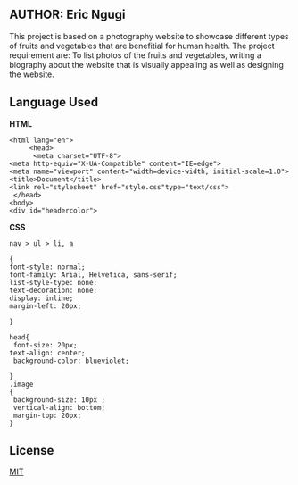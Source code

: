 ## AUTHOR: **Eric Ngugi**


This project is based on a photography website to showcase different types of fruits and vegetables that are benefitial for human health. The project requirement are: To list photos of the fruits and vegetables, writing a biography about the website that is visually appealing as well as designing the website.

 
## **Language Used**
**HTML**      
<!DOCTYPE html>
    <html lang="en">
         <head>
          <meta charset="UTF-8">
    <meta http-equiv="X-UA-Compatible" content="IE=edge">
    <meta name="viewport" content="width=device-width, initial-scale=1.0">
    <title>Document</title>
    <link rel="stylesheet" href="style.css"type="text/css">
     </head>
    <body>
    <div id="headercolor">


**CSS**

    nav > ul > li, a
    
    {
    font-style: normal;
    font-family: Arial, Helvetica, sans-serif;
    list-style-type: none;
    text-decoration: none;
    display: inline;
    margin-left: 20px;  

    }

    head{
     font-size: 20px;
    text-align: center;
     background-color: blueviolet;

    }
    .image
    {
     background-size: 10px ;
     vertical-align: bottom;
     margin-top: 20px;
    }





## License
[MIT](https://choosealicense.com/licenses/mit/)